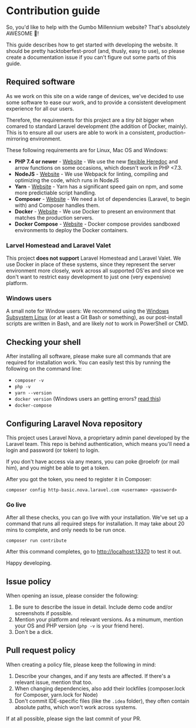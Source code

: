 # Contribution guide

So, you'd like to help with the Gumbo Millennium website? That's absolutely
AWESOME 🎉!

This guide describes how to get started with developing the website. It should
be pretty hacktoberfest-proof (and, thusly, easy to use), so please create a
documentation issue if you can't figure out some parts of this guide.

## Required software

As we work on this site on a wide range of devices, we've decided to use some
software to ease our work, and to provide a consistent development experience
for all our users.

Therefore, the requirements for this project are a _tiny bit_ bigger when
comared to standard Laravel development (the addition of Docker, mainly). This
is to ensure all our users are able to work in a consistent,
production-mirroring environment.

These following requirements are for Linux, Mac OS and Windows:


- **PHP 7.4 or newer** - [Website][site-php] - We use the new [flexible
  Heredoc][heredoc] and arrow functions on some occasions, which doesn't work in PHP <7.3.
- **NodeJS** - [Website][site-nodejs] - We use Webpack for linting, compiling
  and optimizing the code, which runs in NodeJS
- **Yarn** - [Website][site-yarn] - Yarn has a significant speed gain on npm,
  and some more predictiable script handling.
- **Composer** - [Website][site-composer] - We need a lot of dependencies
  (Laravel, to begin with) and Composer handles them.
- **Docker** - [Website][site-docker] - We use Docker to present an environment
  that matches the production servers.
- **Docker Compose** - [Website][site-docker-compose] - Docker compose provides
  sandboxed environments to deploy the Docker containers.

[site-php]: https://php.net/
[site-nodejs]: https://nodejs.org/
[site-yarn]: https://yarnpkg.org/
[site-composer]: https://getcomposer.org/
[site-docker]: https://www.docker.com/products/docker-desktop
[site-docker-compose]: https://docs.docker.com/compose/
[heredoc]: https://www.php.net/manual/en/migration73.incompatible.php#migration73.incompatible.core.heredoc-nowdoc

### Larvel Homestead and Laravel Valet

This project **does __not__ support** Laravel Homestead and Laravel Valet. We
use Docker in place of these systems, since they represent the server
environment more closely, work across all supported OS'es and since we don't
want to restrict easy development to just one (very expensive) platform.

### Windows users

A small note for Window users: We recommend using the [Windows Subsystem
Linux][wsl] (or at least a Git Bash or something), as our post-install scripts
are written in Bash, and are likely _not_ to work in PowerShell or CMD.

[wsl]: https://docs.microsoft.com/en-us/windows/wsl/install-win10

## Checking your shell

After installing all software, please make sure all commands that are required
for installation work. You can easily test this by running the following on the
command line:

- `composer -v`
- `php -v`
- `yarn --version`
- `docker version` (Windows users an getting errors? [read this][wsl-docker])
- `docker-compose`

<!-- 
ARCHIVED AT https://web.archive.org/web/20200423125549/https://medium.com/@callback.insanity/using-docker-with-windows-subsystem-for-linux-wsl-on-windows-10-d2deacad491f
-->
[wsl-docker]: https://medium.com/@callback.insanity/using-docker-with-windows-subsystem-for-linux-wsl-on-windows-10-d2deacad491f

## Configuring Laravel Nova repository

This project uses Laravel Nova, a proprietary admin panel developed by the
Laravel team. This repo is behind authentication, which means you'll need a
login and password (or token) to login.

If you don't have access via any means, you can poke @roelofr (or mail him),
and you might be able to get a token.

After you got the token, you need to register it in Composer:

```
composer config http-basic.nova.laravel.com <username> <password>
```

### Go live

After all these checks, you can go live with your installation. We've set up a
command that runs all required steps for installation. It may take about 20
mins to complete, and only needs to be run once.

```
composer run contribute
```

After this command completes, go to <http://localhost:13370> to test it out.

Happy developing.

## Issue policy

When opening an issue, please consider the following:

1. Be sure to describe the issue in detail. Include demo code and/or
   screenshots if possible.
2. Mention your platform and relevant versions. As a minumum, mention your OS
   and PHP version (`php -v` is your friend here).
3. Don't be a dick.

## Pull request policy

When creating a policy file, please keep the following in mind:

1. Describe your changes, and if any tests are affected. If there's a relevant
   issue, mention that too.
2. When changing dependencies, also add their lockfiles (composer.lock for
   Composer, yarn.lock for Node)
3. Don't commit IDE-specific files (like the `.idea` folder), they often
   contain absolute paths, which won't work across systems.

If at all possible, please sign the last commit of your PR.
